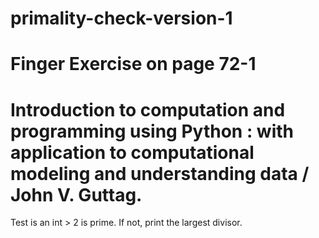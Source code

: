 # primality-check-version-1
# Finger Exercise on page 72-1 
# Introduction to computation and programming using Python : with application to computational modeling and understanding data / John V. Guttag.
Test is an int > 2 is prime. If not, print the largest divisor.
